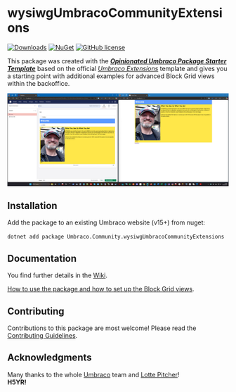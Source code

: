 # wysiwgUmbracoCommunityExtensions

[![Downloads](https://img.shields.io/nuget/dt/Umbraco.Community.wysiwgUmbracoCommunityExtensions?color=cc9900)](https://www.nuget.org/packages/Umbraco.Community.wysiwgUmbracoCommunityExtensions/)
[![NuGet](https://img.shields.io/nuget/vpre/Umbraco.Community.wysiwgUmbracoCommunityExtensions?color=0273B3)](https://www.nuget.org/packages/Umbraco.Community.wysiwgUmbracoCommunityExtensions)
[![GitHub license](https://img.shields.io/github/license/idseefeld/Wysiwg.Umbraco.Community.Extensions?color=8AB803)](../LICENSE)

This package was created with the [***Opinionated Umbraco Package Starter Template***](https://github.com/idseefeld/opinionated-package-starter) based on the official [*Umbraco Extensions*](https://github.com/umbraco/Umbraco-CMS/tree/contrib/templates/UmbracoExtension) template and gives you a starting point with additional examples for advanced Block Grid views within the backoffice.

![Screenshot: backoffice vs frontend](../docs/screenshots/BOvsFrontend-v2.jpg)



<!--
Including screenshots is a really good idea! 

If you put images into /docs/screenshots, then you would reference them in this readme as, for example:

<img alt="..." src="https://github.com/idseefeld/Wysiwg.Umbraco.Community.Extensions/blob/develop/docs/screenshots/screenshot.png">
-->

## Installation

Add the package to an existing Umbraco website (v15+) from nuget:

`dotnet add package Umbraco.Community.wysiwgUmbracoCommunityExtensions`

## Documentation

You find further details in the [Wiki](https://github.com/idseefeld/Wysiwg.Umbraco.Community.Extensions/wiki).

[How to use the package and how to set up the Block Grid views](https://github.com/idseefeld/Wysiwg.Umbraco.Community.Extensions/wiki/Setup-of-WYSIWG-Block-Grid-Elements).

## Contributing

Contributions to this package are most welcome! Please read the [Contributing Guidelines](CONTRIBUTING.md).

## Acknowledgments

Many thanks to the whole [Umbraco](https://umbraco.com/) team and [Lotte Pitcher](https://github.com/LottePitcher)!<br> **H5YR!** 
